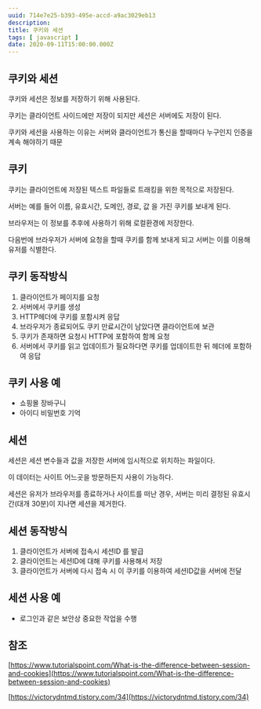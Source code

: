 ```yaml
---
uuid: 714e7e25-b393-495e-accd-a9ac3029eb13
description: 
title: 쿠키와 세션
tags: [ javascript ]
date: 2020-09-11T15:00:00.000Z
---
```









## 쿠키와 세션

쿠키와 세션은 정보를 저장하기 위해 사용된다.

쿠키는 클라이언트 사이드에만 저장이 되지만 세션은 서버에도 저장이 된다.

쿠키와 세션을 사용하는 이유는 서버와 클라이언트가 통신을 할때마다 누구인지 인증을 계속 해야하기 때문

## 쿠키

쿠키는 클라이언트에 저장된 텍스트 파일들로 트래킹을 위한 목적으로 저장된다.

서버는 예를 들어 이름, 유효시간, 도메인, 경로, 값 을 가진 쿠키를 보내게 된다.

브라우저는 이 정보를 추후에 사용하기 위해 로컬환경에 저장한다.

다음번에 브라우저가 서버에 요청을 할때 쿠키를 함께 보내게 되고 서버는 이를 이용해 유저를 식별한다.

## 쿠키 동작방식

1. 클라이언트가 페이지를 요청
2. 서버에서 쿠키를 생성
3. HTTP헤더에 쿠키를 포함시켜 응답
4. 브라우저가 종료되어도 쿠키 만료시간이 남았다면 클라이언트에 보관
5. 쿠키가 존재하면 요청시 HTTP에 포함하여 함께 요청
6. 서버에서 쿠키를 읽고 업데이트가 필요하다면 쿠키를 업데이트한 뒤 헤더에 포함하여 응답

## 쿠키 사용 예

- 쇼핑몰 장바구니
- 아이디 비밀번호 기억

## 세션

세션은 세션 변수들과 값을 저장한 서버에 임시적으로 위치하는 파일이다.

이 데이터는 사이트 어느곳을 방문하든지 사용이 가능하다.

세션은 유저가 브라우저를 종료하거나 사이트를 떠난 경우, 서버는 미리 결정된 유효시간(대개 30분)이 지나면 세션을 제거한다. 

## 세션 동작방식

1. 클라이언트가 서버에 접속시 세션ID 를 발급
2. 클라이언트는 세션ID에 대해 쿠키를 사용해서 저장
3. 클라이언트가 서버에 다시 접속 시 이 쿠키를 이용하여 세션ID값을 서버에 전달

## 세션 사용 예

- 로그인과 같은 보안상 중요한 작업을 수행

## 참조

[https://www.tutorialspoint.com/What-is-the-difference-between-session-and-cookies](https://www.tutorialspoint.com/What-is-the-difference-between-session-and-cookies)

[https://victorydntmd.tistory.com/34](https://victorydntmd.tistory.com/34)
